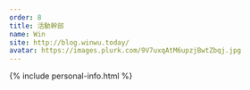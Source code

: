 ```yaml
---
order: 8
title: 活動幹部
name: Win
site: http://blog.winwu.today/
avatar: https://images.plurk.com/9V7uxqAtM6upzjBwtZbqj.jpg
---
```


{% include personal-info.html %}

<!-- 這邊應該放介紹 -->
